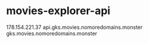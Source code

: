 # movies-explorer-api

178.154.221.37
api.gks.movies.nomoredomains.monster
gks.movies.nomoredomains.monster
